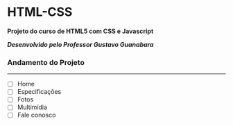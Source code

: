 # HTML-CSS
 **Projeto do curso de HTML5 com CSS e Javascript**
 
 ***Desenvolvido pelo Professor Gustavo Guanabara***
 
 ### Andamento do Projeto
 ---
 
 - [ ] Home
 - [ ] Especificações
 - [ ] Fotos
 - [ ] Multimídia
 - [ ] Fale conosco
